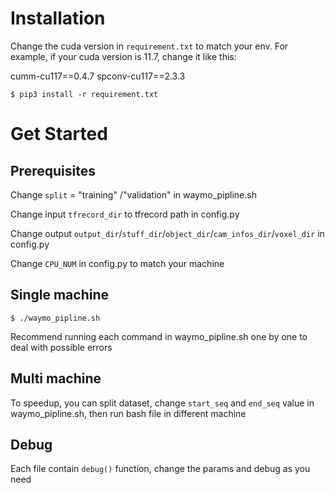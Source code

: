 # Installation
Change the cuda version in ``requirement.txt`` to match your env. For example, if your cuda version is 11.7, change it like this:

cumm-cu117==0.4.7
spconv-cu117==2.3.3
```
$ pip3 install -r requirement.txt
```

# Get Started
## Prerequisites
Change ``split`` = "training" /"validation" in waymo_pipline.sh

Change input ``tfrecord_dir`` to tfrecord path in config.py

Change output ``output_dir``/``stuff_dir``/``object_dir``/``cam_infos_dir``/``voxel_dir`` in config.py

Change ``CPU_NUM``   in config.py to match your machine

## Single machine
```
$ ./waymo_pipline.sh
```
Recommend running each command in waymo_pipline.sh one by one to deal with possible errors
## Multi machine
To speedup, you can split dataset, change ``start_seq`` and ``end_seq`` value in waymo_pipline.sh, then run bash file in different machine

## Debug
Each file contain ``debug()`` function, change the params and debug as you need

